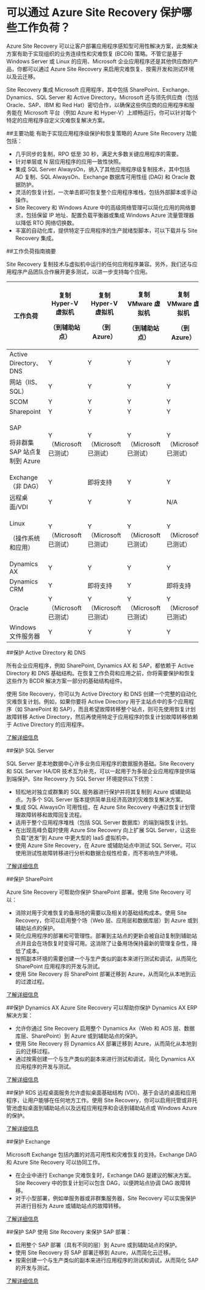 <properties
	pageTitle="可以通过 Azure Site Recovery 保护哪些工作负荷？" 
	description="Azure Site Recovery 可以协调本地虚拟机和物理服务器到 Azure 或辅助本地站点的复制、故障转移和恢复，从而保护工作负荷和应用程序" 
	services="site-recovery" 
	documentationCenter="" 
	authors="rayne-wiselman" 
	manager="jwhit" 
	editor=""/>

<tags 
	ms.service="site-recovery" 
	ms.date="12/01/2015" 
	wacn.date="01/21/2016"/>

# 可以通过 Azure Site Recovery 保护哪些工作负荷？

Azure Site Recovery 可以让客户部署应用程序感知型可用性解决方案，此类解决方案有助于实现组织的业务连续性和灾难恢复 (BCDR) 策略。不管它是基于 Windows Server 或 Linux 的应用、Microsoft 企业应用程序还是其他供应商的产品，你都可以通过 Azure Site Recovery 来启用灾难恢复、按需开发和测试环境以及云迁移。

Site Recovery 集成 Microsoft 应用程序，其中包括 SharePoint、Exchange、Dynamics、SQL Server 和 Active Directory。Microsoft 还与领先供应商（包括 Oracle、SAP、IBM 和 Red Hat）密切合作，以确保这些供应商的应用程序和服务能在 Microsoft 平台（例如 Azure 和 Hyper-V）上顺畅运行。你可以针对每个特定的应用程序自定义灾难恢复解决方案。


##主要功能
有助于实现应用程序级保护和恢复策略的 Azure Site Recovery 功能包括：

- 几乎同步的复制，RPO 低至 30 秒，满足大多数关键应用程序的需要。
- 针对单层或 N 层应用程序的应用一致性快照。
- 集成 SQL Server AlwaysOn，纳入了其他应用程序级复制技术，其中包括 AD 复制、SQL AlwaysOn、Exchange 数据库可用性组 (DAG) 和 Oracle 数据防护。
- 灵活的恢复计划，一次单击即可恢复整个应用程序堆栈，包括外部脚本或手动操作。 
- Site Recovery 和 Windows Azure 中的高级网络管理可以简化应用的网络要求，包括保留 IP 地址、配置负载平衡器或集成 Windows Azure 流量管理器以降低 RTO 网络切换数。
-  丰富的自动化库，提供特定于应用程序的生产就绪型脚本，可以下载并与 Site Recovery 集成。


##<a id="workload-guidance-summary"></a>工作负荷指南摘要

Site Recovery 复制技术与虚拟机中运行的任何应用程序兼容。另外，我们还与应用程序产品团队合作展开更多测试，以进一步支持每个应用。

**工作负荷** | <p>**复制 Hyper-V 虚拟机**</p> <p>**（到辅助站点）**</p> | <p>**复制 Hyper-V 虚拟机**</p> <p>**（到 Azure）**</p> | <p>**复制 VMware 虚拟机**</p> <p>**（到辅助站点）**</p> | <p>**复制 VMware 虚拟机**</p><p>**（到 Azure）**</p> 
---|---|---|---|---
Active Directory、DNS | Y | Y | Y | Y 
网站（IIS、SQL） | Y | Y | Y | Y 
SCOM | Y | Y | Y | Y
Sharepoint | Y | Y | Y | Y
<p>SAP</p><p>将非群集 SAP 站点复制到 Azure</p> | Y（Microsoft 已测试）| Y（Microsoft 已测试）| Y（Microsoft 已测试）| Y（Microsoft 已测试）
Exchange（非 DAG）| Y | 即将支持 | Y | Y
远程桌面/VDI | Y | Y | Y | N/A
<p>Linux</p> <p>（操作系统和应用）</p> | Y（Microsoft 已测试）| Y（Microsoft 已测试）| Y（Microsoft 已测试）| Y（Microsoft 已测试）
Dynamics AX | Y | Y | Y | Y
Dynamics CRM | Y | 即将支持 | Y | 即将支持
Oracle | Y（Microsoft 已测试）| Y（Microsoft 已测试）| Y（Microsoft 已测试）| Y（Microsoft 已测试）
Windows 文件服务器 | Y | Y | Y | Y

##保护 Active Directory 和 DNS

所有企业应用程序，例如 SharePoint, Dynamics AX 和 SAP，都依赖于 Active Directory 和 DNS 基础结构。在恢复工作负荷和应用之前，你将需要保护和恢复这些作为 BCDR 解决方案一部分的基础结构组件。

使用 Site Recovery，你可以为 Active Directory 和 DNS 创建一个完整的自动化灾难恢复计划。例如，如果你要将 Active Directory 用于主站点中的多个应用程序（如 SharePoint 和 SAP），而且希望故障转移整个站点，则可先使用恢复计划故障转移 Active Directory，然后再使用特定于应用程序的恢复计划故障转移依赖于 Active Directory 的应用程序。

[了解详细信息](/documentation/articles/site-recovery-active-directory)

##保护 SQL Server

SQL Server 是本地数据中心许多业务应用程序的数据服务基础。Site Recovery 和 SQL Server HA/DR 技术互为补充，可以一起用于为多层企业应用程序提供端到端保护。Site Recovery 为 SQL Server 环境提供以下优势：

- 轻松地对独立或群集的 SQL 服务器进行保护并将其复制到 Azure 或辅助站点。为多个 SQL Server 版本提供简单且经济高效的灾难恢复解决方案。
- 集成 SQL AlwaysOn 可用性组，在 Azure Site Recovery 中通过恢复计划管理故障转移和故障回复流程。
- 适用于整个应用程序堆栈（包括 SQL Server 数据库）的端到端恢复计划。
- 在出现高峰负载时使用 Azure Site Recovery 向上扩展 SQL Server，让这些负载“迸发”到 Azure 中更大型的 IaaS 虚拟机中。
- 使用 Azure Site Recovery，在 Azure 或辅助站点中测试 SQL Server。可以使用测试性故障转移进行分析和数据合规性检查，而不影响生产环境。

[了解详细信息](/documentation/articles/site-recovery-sql)

##保护 SharePoint

Azure Site Recovery 可帮助你保护 SharePoint 部署。使用 Site Recovery 可以：

- 消除对用于灾难恢复的备用场的需要以及相关的基础结构成本。使用 Site Recovery，你可以启用整个场（Web 层、应用层和数据库层）到 Azure 或到辅助站点的保护。
- 简化应用程序的部署和可管理性。部署到主站点的更新会被自动复制到辅助站点并且会在场恢复时变得可用。这消除了让备用场保持最新的管理复杂性，降低了成本。
- 按照副本环境的需要创建一个与生产类似的副本来进行测试和调试，从而简化 SharePoint 应用程序的开发与测试。
- 使用 Site Recovery 将 SharePoint 部署迁移到 Azure，从而简化从本地到云的过渡过程。

[了解详细信息](https://gallery.technet.microsoft.com/SharePoint-DR-Solution-f6b4aeae/)



##<a id="dynamics-ax"></a>保护 Dynamics AX
Azure Site Recovery 可以帮助你保护 Dynamics AX ERP 解决方案：

- 允许你通过 Site Recovery 启用整个 Dynamics Ax（Web 和 AOS 层、数据库层、SharePoint）到 Azure 或到辅助站点的保护。
- 使用 Site Recovery 将 Dynamics AX 部署迁移到 Azure，从而简化从本地到云的迁移过程。
- 通过按需创建一个与生产类似的副本来进行测试和调试，简化 Dynamics AX 应用程序的开发与测试。

[了解详细信息](https://gallery.technet.microsoft.com/Dynamics-AX-DR-Solution-b2a76281)

##<a id="rds"></a>保护 RDS 
远程桌面服务允许虚拟桌面基础结构 (VDI)、基于会话的桌面和应用程序，让用户能够在任何地方工作。使用 Site Recovery，你可以启用托管或非托管池虚拟桌面到辅助站点以及远程应用程序和会话到辅助站点或 Windows Azure 的保护。

[了解详细信息](https://gallery.technet.microsoft.com/Remote-Desktop-DR-Solution-bdf6ddcb)



##<a id="exchange"></a>保护 Exchange

Microsoft Exchange 包括内置的对高可用性和灾难恢复的支持。Exchange DAG 和 Azure Site Recovery 可以协同工作。

- 在企业中进行 Exchange 灾难恢复时，Exchange DAG 是建议的解决方案。Site Recovery 中的恢复计划可以包含 DAG，以便跨站点协调 DAG 故障转移。
- 对于小型部署，例如单服务器或非群集服务器，Site Recovery 可以实施保护并进行目标为 Azure 或辅助站点的故障转移。

[了解详细信息](https://gallery.technet.microsoft.com/Exchange-DR-Solution-using-11a7dcb6)


##<a id="sap"></a>保护 SAP
使用 Site Recovery 来保护 SAP 部署：

- 启用整个 SAP 部署（具有不同的层）到 Azure 或到辅助站点的保护。
- 使用 Site Recovery 将 SAP 部署迁移到 Azure，从而简化云迁移。
- 按需创建一个与生产类似的副本来进行应用程序的测试和调试，从而简化 SAP 的开发与测试。

[了解详细信息](http://aka.ms/asr-sap)

<!---HONumber=Mooncake_0104_2016-->